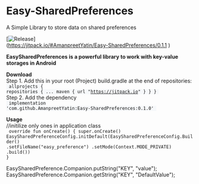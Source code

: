 # Easy-SharedPreferences
A Simple Library to store  data on shared preferences


[![Release](https://jitpack.io/v/AmanpreetYatin/Easy-SharedPreferences.svg)]<br>
(https://jitpack.io/#AmanpreetYatin/Easy-SharedPreferences/0.1.1
)

<b>EasySharedPreferences is a powerful library to work with key-value storages in Android </b>

<b>Download</b><br>
Step 1. Add this in your root (Project) build.gradle at the end of repositories:<br>
<code style="background-color:#f6f8fa;font-size:84%">
allprojects {
        repositories {
            ...
            maven { url "https://jitpack.io" }
        }
    }
    </code>
    <br>
    Step 2. Add the dependency<br>
<code style="background-color:#f6f8fa;font-size:84%">
	        implementation 'com.github.AmanpreetYatin:Easy-SharedPreferences:0.1.0' </code>

   
<b>Usage</b>
<br>
//initilize only ones in application class<br>
 <code>
 override fun onCreate() {
        super.onCreate()
        EasySharedPreferenceConfig.initDefault(EasySharedPreferenceConfig.Builder()
                .setFileName("easy_preference")
                .setMode(Context.MODE_PRIVATE)
                .build())
    }</code>
    <br>
    
EasySharedPreference.Companion.putString("KEY", "value");<br>
EasySharedPreference.Companion.getString("KEY", "DefaultValue");

